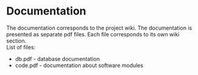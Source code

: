 # Documentation
The documentation corresponds to the project wiki. The documentation is presented as separate pdf files. Each file corresponds to its own wiki section.\
List of files:
* db.pdf - database documentation
* code.pdf - documentation about software modules